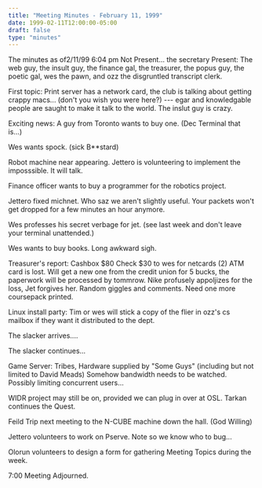 ```yaml
---
title: "Meeting Minutes - February 11, 1999"
date: 1999-02-11T12:00:00-05:00
draft: false
type: "minutes"
---
```


The minutes as of2/11/99 6:04 pm Not Present... the secretary Present: The web guy, the insult guy, the finance gal, the treasurer, the popus guy, the poetic gal, wes the pawn, and ozz the disgruntled transcript clerk. </p><p>
First topic: Print server has a network card, the club is talking about getting crappy macs... (don't you wish you were here?) --- egar and knowledgable people are saught to make it talk to the world.   The inslut guy is crazy. </p><p>
Exciting news: A guy from Toronto wants to buy one. (Dec Terminal that is...) </p><p>
Wes wants spock.  (sick B**stard)    </p><p>
Robot machine near appearing.   Jettero is volunteering to implement the imposssible.   It will talk. </p><p>
Finance officer wants to buy a programmer for the robotics project. </p><p>
Jettero fixed michnet.   Who saz we aren't slightly useful.   Your packets won't get dropped for a few minutes an hour anymore. </p><p>
Wes professes his secret verbage for jet.  (see last week and don't leave your terminal unattended.) </p><p>
Wes wants to buy books.   Long awkward sigh. </p><p>
Treasurer's report:   Cashbox $80 Check $30 to wes for netcards (2)   ATM card is lost.   Will get a new one from the credit union for 5 bucks, the paperwork will be processed by tommrow.  Nike profusely appoljizes for the loss, Jet forgives her.   Random giggles and comments.   Need one more coursepack printed. </p><p>
Linux install party:   Tim or wes will stick a copy of the flier in ozz's cs mailbox if they want it distributed to the dept. </p><p>
The slacker arrives.... </p><p>
The slacker continues... </p><p>
Game Server: Tribes, Hardware supplied by "Some Guys" (including but not limited to David Meads) Somehow bandwidth needs to be watched. Possibly limiting concurrent users... </p><p>
WIDR project may still be on, provided we can plug in over at OSL.  Tarkan continues the Quest. </p><p>
Feild Trip next meeting to the N-CUBE machine down the hall. (God Willing) </p><p>
Jettero volunteers to work on Pserve. Note so we know who to bug... </p><p>
Olorun volunteers to design a form for gathering Meeting Topics during the week. </p><p>
7:00 Meeting Adjourned. </p>
